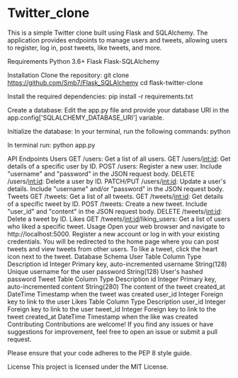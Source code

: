 # Twitter_clone
This is a simple Twitter clone built using Flask and SQLAlchemy. The application provides endpoints to manage users and tweets, allowing users to register, log in, post tweets, like tweets, and more.

Requirements
Python 3.6+
Flask
Flask-SQLAlchemy

Installation
Clone the repository:
git clone https://github.com/Smb7/Flask_SQLAlchemy
cd flask-twitter-clone

Install the required dependencies:
pip install -r requirements.txt

Create a database:
Edit the app.py file and provide your database URI in the app.config['SQLALCHEMY_DATABASE_URI'] variable.

Initialize the database:
In your terminal, run the following commands:
python

In terminal run:
python app.py

API Endpoints
Users
GET /users: Get a list of all users.
GET /users/<int:id>: Get details of a specific user by ID.
POST /users: Register a new user. Include "username" and "password" in the JSON request body.
DELETE /users/<int:id>: Delete a user by ID.
PATCH/PUT /users/<int:id>: Update a user's details. Include "username" and/or "password" in the JSON request body.
Tweets
GET /tweets: Get a list of all tweets.
GET /tweets/<int:id>: Get details of a specific tweet by ID.
POST /tweets: Create a new tweet. Include "user_id" and "content" in the JSON request body.
DELETE /tweets/<int:id>: Delete a tweet by ID.
Likes
GET /tweets/<int:id>/liking_users: Get a list of users who liked a specific tweet.
Usage
Open your web browser and navigate to http://localhost:5000.
Register a new account or log in with your existing credentials.
You will be redirected to the home page where you can post tweets and view tweets from other users.
To like a tweet, click the heart icon next to the tweet.
Database Schema
User Table
Column	Type	Description
id	Integer	Primary key, auto-incremented
username	String(128)	Unique username for the user
password	String(128)	User's hashed password
Tweet Table
Column	Type	Description
id	Integer	Primary key, auto-incremented
content	String(280)	The content of the tweet
created_at	DateTime	Timestamp when the tweet was created
user_id	Integer	Foreign key to link to the user
Likes Table
Column	Type	Description
user_id	Integer	Foreign key to link to the user
tweet_id	Integer	Foreign key to link to the tweet
created_at	DateTime	Timestamp when the like was created
Contributing
Contributions are welcome! If you find any issues or have suggestions for improvement, feel free to open an issue or submit a pull request.

Please ensure that your code adheres to the PEP 8 style guide.

License
This project is licensed under the MIT License.


